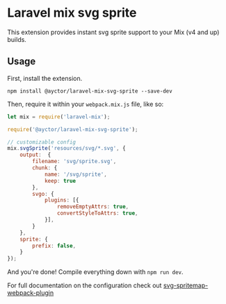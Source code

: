 # Laravel mix svg sprite

This extension provides instant svg sprite support to your Mix (v4 and up) builds.

## Usage

First, install the extension.

```
npm install @ayctor/laravel-mix-svg-sprite --save-dev
```

Then, require it within your `webpack.mix.js` file, like so:

```js
let mix = require('laravel-mix');

require('@ayctor/laravel-mix-svg-sprite');

// customizable config
mix.svgSprite('resources/svg/*.svg', {
    output:  {
        filename: 'svg/sprite.svg',
        chunk: {
            name: '/svg/sprite',
            keep: true
        },
        svgo: {
            plugins: [{
                removeEmptyAttrs: true,
                convertStyleToAttrs: true,
            }],
        }
    },
    sprite: {
        prefix: false,
    }
});
```

And you're done! Compile everything down with `npm run dev`.

For full documentation on the configuration check out [svg-spritemap-webpack-plugin](https://github.com/cascornelissen/svg-spritemap-webpack-plugin)
